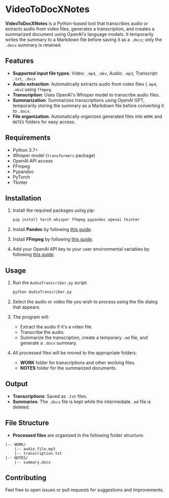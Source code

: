 # VideoToDocXNotes

**VideoToDocXNotes** is a Python-based tool that transcribes audio or extracts audio from video files, generates a transcription, and creates a summarized document using OpenAI's language models. It temporarily writes the summary to a Markdown file before saving it as a `.docx`; only the `.docx` summary is retained.

## Features
- **Supported input file types**: Video: `.mp4`, `.mkv`, Audio: `.mp3`, Transcript: `.txt`, `.docx`
- **Audio extraction**: Automatically extracts audio from video files (`.mp4`, `.mkv`) using `ffmpeg`.
- **Transcription**: Uses OpenAI's Whisper model to transcribe audio files.
- **Summarization**: Summarizes transcriptions using OpenAI GPT, temporarily storing the summary as a Markdown file before converting it to `.docx`.
- **File organization**: Automatically organizes generated files into `WORK` and `NOTES` folders for easy access.

## Requirements
- Python 3.7+
- Whisper model (`transformers` package)
- OpenAI API access
- FFmpeg
- Pypandoc
- PyTorch
- Tkinter

## Installation

1. Install the required packages using pip:

    ```bash
    pip install torch whisper ffmpeg pypandoc openai tkinter
    ```

2. Install **Pandoc** by following [this guide](https://pandoc.org/installing.html).

3. Install **FFmpeg** by following [this guide](https://ffmpeg.org/download.html).

4. Add your OpenAI API key to your user environmental variables by following [this guide](https://help.openai.com/en/articles/5112595-best-practices-for-api-key-safety).

## Usage

1. Run the `AudioTranscriber.py` script:

    ```bash
    python AudioTranscriber.py
    ```

2. Select the audio or video file you wish to process using the file dialog that appears.

3. The program will:
   - Extract the audio if it's a video file.
   - Transcribe the audio.
   - Summarize the transcription, create a temporary `.md` file, and generate a `.docx` summary.

4. All processed files will be moved to the appropriate folders:
   - **WORK** folder for transcriptions and other working files.
   - **NOTES** folder for the summarized documents.

## Output

- **Transcriptions**: Saved as `.txt` files.
- **Summaries**: The `.docx` file is kept while the intermediate `.md` file is deleted.

## File Structure

- **Processed files** are organized in the following folder structure:

```
|-- WORK/
    |-- audio_file.mp3
    |-- transcription.txt
|-- NOTES/
    |-- summary.docx
```

## Contributing

Feel free to open issues or pull requests for suggestions and improvements.
